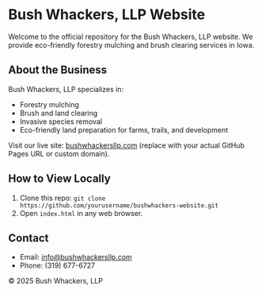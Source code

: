 # Bush Whackers, LLP Website

Welcome to the official repository for the Bush Whackers, LLP website. We provide eco-friendly forestry mulching and brush clearing services in Iowa.

## About the Business
Bush Whackers, LLP specializes in:
- Forestry mulching
- Brush and land clearing
- Invasive species removal
- Eco-friendly land preparation for farms, trails, and development

Visit our live site: [bushwhackersllp.com](https://yourusername.github.io/bushwhackers-website) (replace with your actual GitHub Pages URL or custom domain).

## How to View Locally
1. Clone this repo: `git clone https://github.com/yourusername/bushwhackers-website.git`
2. Open `index.html` in any web browser.

## Contact
- Email: info@bushwhackersllp.com
- Phone: (319) 677-6727

&copy; 2025 Bush Whackers, LLP
